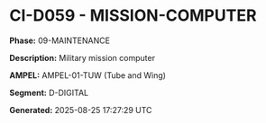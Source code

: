 # CI-D059 - MISSION-COMPUTER

**Phase:** 09-MAINTENANCE

**Description:** Military mission computer

**AMPEL:** AMPEL-01-TUW (Tube and Wing)

**Segment:** D-DIGITAL

**Generated:** 2025-08-25 17:27:29 UTC
